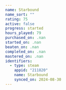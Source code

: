 ```yaml
---
name: Starbound
name_sort: ""
rating: 75
active: false
progress: started
hours_played: 79
purchased_on: .nan
started_on: .nan
beaten_on: .nan
completed_on: .nan
mastered_on: .nan
identifiers:
  - type: steam
    appid: "211820"
    name: Starbound
    synced_on: 2024-08-30
---
```

